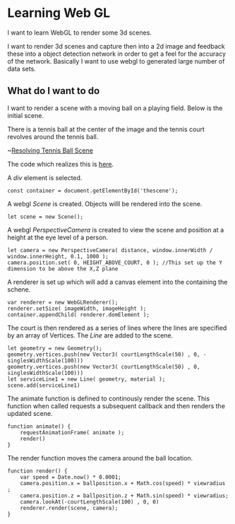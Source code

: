 # Learning Web GL

I want to learn WebGL to render some 3d scenes.

I want to render 3d scenes and capture then into a 2d image and feedback these into a object detection network in order to get a feel for the accuracy of the network.  Basically I want to use webgl to generated large number of data sets.


## What do I want to do

I want to render a scene with a moving ball on a playing field.
Below is the initial scene.

There is a tennis ball at the center of the image and the tennis court revolves around the tennis ball.

~[Resolving Tennis Ball Scene]()

The code which realizes this is [here](https://github.com/bayeslife/react-webgl-scene-render/tree/InitialCommit).


A *div* element is selected.
```
const container = document.getElementById('thescene');
```
A webgl *Scene* is created. Objects willl be rendered into the scene.
```
let scene = new Scene();
```
A webgl *PerspectiveCamera* is created to view the scene and position at a height at the eye level of a person.
```
let camera = new PerspectiveCamera( distance, window.innerWidth / window.innerHeight, 0.1, 1000 );
camera.position.set( 0, HEIGHT_ABOVE_COURT, 0 ); //This set up the Y dimension to be above the X,Z plane
```

A renderer is set up which will add a canvas element into the containing the schene.
```
var renderer = new WebGLRenderer();
renderer.setSize( imageWidth, imageHeight );
container.appendChild( renderer.domElement );
```

The court is then rendered as a series of lines where the lines are specified by an array of Vertices. The *Line* are added to the scene.
```
let geometry = new Geometry();
geometry.vertices.push(new Vector3( courtLengthScale(50) , 0, -singlesWidthScale(100)))
geometry.vertices.push(new Vector3( courtLengthScale(50) , 0, singlesWidthScale(100)))
let serviceLine1 = new Line( geometry, material );
scene.add(serviceLine1) 
```

The animate function is defined to continously render the scene. This function when called requests a subsequent callback and then renders the updated scene.
```
function animate() {
    requestAnimationFrame( animate );
    render()
}
```

The render function moves the camera around the ball location.
```
function render() {
    var speed = Date.now() * 0.0001;
    camera.position.x = ballposition.x + Math.cos(speed) * viewradius ;
    camera.position.z = ballposition.z + Math.sin(speed) * viewradius;
    camera.lookAt(-courtLengthScale(100) , 0, 0)
    renderer.render(scene, camera);
}
```